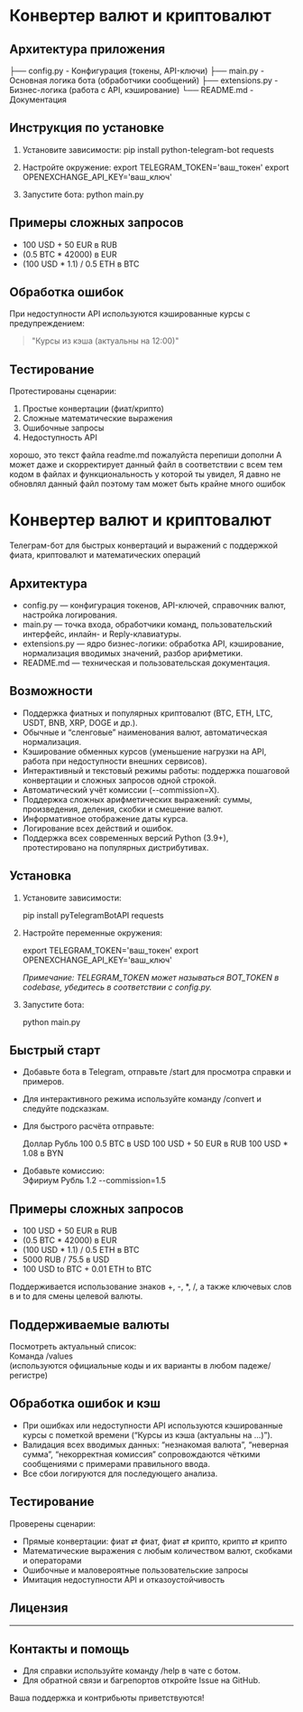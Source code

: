 # Конвертер валют и криптовалют

## Архитектура приложения
├── config.py        - Конфигурация (токены, API-ключи)
├── main.py          - Основная логика бота (обработчики сообщений)
├── extensions.py    - Бизнес-логика (работа с API, кэширование)
└── README.md        - Документация

## Инструкция по установке
1. Установите зависимости:
pip install python-telegram-bot requests

2. Настройте окружение:
export TELEGRAM_TOKEN='ваш_токен'
export OPENEXCHANGE_API_KEY='ваш_ключ'

3. Запустите бота:
python main.py

## Примеры сложных запросов
- 100 USD + 50 EUR в RUB
- (0.5 BTC * 42000) в EUR
- (100 USD * 1.1) / 0.5 ETH в BTC

## Обработка ошибок
При недоступности API используются кэшированные курсы с предупреждением:
> "Курсы из кэша (актуальны на 12:00)"

## Тестирование
Протестированы сценарии:
1. Простые конвертации (фиат/крипто)
2. Сложные математические выражения
3. Ошибочные запросы
4. Недоступность API

хорошо, это текст файла readme.md
пожалуйста перепиши дополни А может даже и скорректирует данный файл в соответствии с всем тем кодом в файлах и функциональность у которой ты увидел, Я давно не обновлял данный файл поэтому там может быть крайне много ошибок

# Конвертер валют и криптовалют

Телеграм-бот для быстрых конвертаций и выражений с поддержкой фиата, криптовалют и математических операций

## Архитектура

- config.py — конфигурация токенов, API-ключей, справочник валют, настройка логирования.
- main.py — точка входа, обработчики команд, пользовательский интерфейс, инлайн- и Reply-клавиатуры.
- extensions.py — ядро бизнес-логики: обработка API, кэширование, нормализация вводимых значений, разбор арифметики.
- README.md — техническая и пользовательская документация.

## Возможности

- Поддержка фиатных и популярных криптовалют (BTC, ETH, LTC, USDT, BNB, XRP, DOGE и др.).
- Обычные и “сленговые” наименования валют, автоматическая нормализация.
- Кэширование обменных курсов (уменьшение нагрузки на API, работа при недоступности внешних сервисов).
- Интерактивный и текстовый режимы работы: поддержка пошаговой конвертации и сложных запросов одной строкой.
- Автоматический учёт комиссии (--commission=X).
- Поддержка сложных арифметических выражений: суммы, произведения, деления, скобки и смешение валют.
- Информативное отображение даты курса.
- Логирование всех действий и ошибок.
- Поддержка всех современных версий Python (3.9+), протестировано на популярных дистрибутивах.

## Установка

1. Установите зависимости:
   
    pip install pyTelegramBotAPI requests
    
2. Настройте переменные окружения:
   
    export TELEGRAM_TOKEN='ваш_токен'
    export OPENEXCHANGE_API_KEY='ваш_ключ'
    
    *Примечание: TELEGRAM_TOKEN может называться BOT_TOKEN в codebase, убедитесь в соответствии с config.py.*

3. Запустите бота:
   
    python main.py
    
## Быстрый старт

- Добавьте бота в Telegram, отправьте /start для просмотра справки и примеров.
- Для интерактивного режима используйте команду /convert и следуйте подсказкам.
- Для быстрого расчёта отправьте:
   
    Доллар Рубль 100
    0.5 BTC в USD
    100 USD + 50 EUR в RUB
    100 USD * 1.08 в BYN
    
- Добавьте комиссию:  
  Эфириум Рубль 1.2 --commission=1.5

## Примеры сложных запросов

- 100 USD + 50 EUR в RUB
- (0.5 BTC * 42000) в EUR
- (100 USD * 1.1) / 0.5 ETH в BTC
- 5000 RUB / 75.5 в USD
- 100 USD to BTC + 0.01 ETH to BTC

Поддерживается использование знаков +, -, *, /, а также ключевых слов в и to для смены целевой валюты.

## Поддерживаемые валюты

Посмотреть актуальный список:  
Команда /values  
(используются официальные коды и их варианты в любом падеже/регистрe)

## Обработка ошибок и кэш

- При ошибках или недоступности API используются кэшированные курсы с пометкой времени (“Курсы из кэша (актуальны на …)”).
- Валидация всех вводимых данных: “незнакомая валюта”, “неверная сумма”, “некорректная комиссия” сопровождаются чёткими сообщениями с примерами правильного ввода.
- Все сбои логируются для последующего анализа.

## Тестирование
Проверены сценарии:
- Прямые конвертации: фиат ⇄ фиат, фиат ⇄ крипто, крипто ⇄ крипто
- Математические выражения с любым количеством валют, скобками и операторами
- Ошибочные и маловероятные пользовательские запросы
- Имитация недоступности API и отказоустойчивость

## Лицензия

---

## Контакты и помощь

- Для справки используйте команду /help в чате с ботом.
- Для обратной связи и багрепортов откройте Issue на GitHub.

Ваша поддержка и контрибьюты приветствуются!

